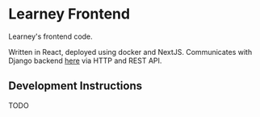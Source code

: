 # Learney Frontend

Learney's frontend code.

Written in React, deployed using docker and NextJS. Communicates with Django backend
[here](https://github.com/Henry-Pulver/learney-mvp) via HTTP and REST API.

## Development Instructions

TODO

